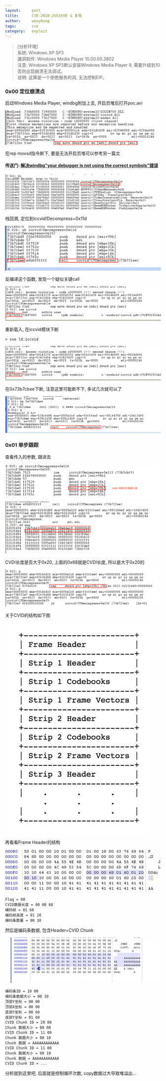 ```yaml
---
layout:		post
title:		CVE-2010-2553分析 & 复现
author:		wooy0ung
tags:		cve
category:  	exploit
---
```



>[分析环境]  
>系统: Windows XP SP3  
>漏洞软件: Windows Media Player 10.00.00.3802  
>注意: Windows XP SP3默认安装Windows Media Player 9, 需要升级到10否则出现崩溃无法调试。  
>说明: 这算是一个拒绝服务的洞, 无法控制EIP。
<!-- more -->


### 0x00 定位崩溃点

启动Windows Media Player, windbg附加上去, 开启页堆后打开poc.avi

![](/assets/img/exploit/2017-09-30-cve-2010-2553/0x00.png)

在rep movsd指令断下, 要是无法开启页堆可以参考另一篇文

#### 传送门: [解决windbg"your debugger is not using the correct symbols"错误](http://www.wooy0ung.me/note/2017/09/30/windbg-no-symbols/)

![](/assets/img/exploit/2017-09-30-cve-2010-2553/0x01.png)

栈回溯, 定位到iccvid!Decompress+0x11d

![](/assets/img/exploit/2017-09-30-cve-2010-2553/0x02.png)

反编译这个函数, 发现一个疑似关键call

![](/assets/img/exploit/2017-09-30-cve-2010-2553/0x03.png)

重新载入, 在iccvid模块下断

```
> sxe ld:iccvid
```

![](/assets/img/exploit/2017-09-30-cve-2010-2553/0x03.png)

在0x73b7cbee下断, 注意这里可能断不下, 多试几次就可以了

![](/assets/img/exploit/2017-09-30-cve-2010-2553/0x04.png)


### 0x01 单步跟踪

查看传入的参数, 跟进去

![](/assets/img/exploit/2017-09-30-cve-2010-2553/0x05.png)
![](/assets/img/exploit/2017-09-30-cve-2010-2553/0x06.png)

CVDI长度是否大于0x20, 上面的0x68就是CVDI长度, 所以是大于0x20的

![](/assets/img/exploit/2017-09-30-cve-2010-2553/0x07.png)

关于CVID的结构如下图

![](/assets/img/exploit/2017-09-30-cve-2010-2553/0x08.png)

再看看Frame Header的结构

![](/assets/img/exploit/2017-09-30-cve-2010-2553/0x09.png)

```
Flag = 00
CVID数据长度 = 00 00 68
编码帧 = 01 60
编码帧高度 = 01 20
编码条数量 = 00 10
```

然后是编码条数据, 包含Header+CVID Chunk

![](/assets/img/exploit/2017-09-30-cve-2010-2553/0x0a.png)

```
编码条ID = 10 00
编码条数据大小 = 00 10
顶部Y坐标 = 00 00
顶部X坐标 = 00 00
底部Y坐标 = 00 60
底部Y坐标 = 01 60
CVID Chunk ID = 20 00
Chunk 数据大小 = 00 00
CVID Chunk ID = 11 00
Chunk 数据大小 = 00 10
Chunk 数据 = AAAAAAAAAAAA
CVID Chunk ID = 11 00
Chunk 数据大小 = 00 10
Chunk 数据 = AAAAAAAAAAAA
CVID Chunk ID = ...
```

分析就到这里吧, 后面就是控制循环次数, copy数据过大导致堆溢出...



